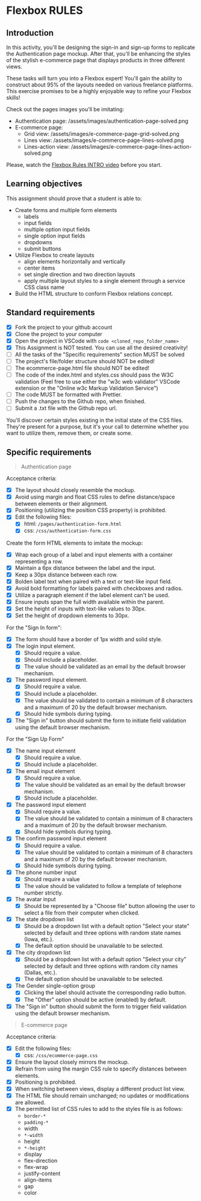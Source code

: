 # Flexbox RULES

## Introduction

In this activity, you'll be designing the sign-in and sign-up forms to replicate the Authentication page mockup. After that, you'll be enhancing the styles of the stylish e-commerce page that displays products in three different views.

These tasks will turn you into a Flexbox expert! You'll gain the ability to construct about 95% of the layouts needed on various freelance platforms. This exercise promises to be a highly enjoyable way to refine your Flexbox skills!

Check out the pages images you'll be imitating:

- Authentication page: /assets/images/authentication-page-solved.png
- E-commerce page:
  - Grid view: /assets/images/e-commerce-page-grid-solved.png
  - Lines view: /assets/images/e-commerce-page-lines-solved.png
  - Lines-action view: /assets/images/e-commerce-page-lines-action-solved.png

Please, watch the [Flexbox Rules INTRO video](https://www.loom.com/share/6bf938c7e4234745970fd83181b585a9?sid=19a5fc8d-b8e0-4d7b-b705-2d638fd2ec63) before you start.

## Learning objectives

This assignment should prove that a student is able to:

- Create forms and multiple form elements
  - labels
  - input fields
  - multiple option input fields
  - single option input fields
  - dropdowns
  - submit buttons
- Utilize Flexbox to create layouts
  - align elements horizontally and vertically
  - center items
  - set single direction and two direction layouts
  - apply multiple layout styles to a single element through a service CSS class name
- Build the HTML structure to conform Flexbox relations concept.

## Standard requirements

- [X] Fork the project to your github account
- [X] Clone the project to your computer
- [X] Open the project in VSCode with `code <cloned_repo_folder_name>`
- [X] This Assignment is NOT tested. You can use all the desired creativity!
- [ ] All the tasks of the "Specific requirements" section MUST be solved
- [ ] The project's file/folder structure should NOT be edited!
- [ ] The ecommerce-page.html file should NOT be edited!
- [ ] The code of the index.html and styles.css should pass the W3C validation (Feel free to use either the "w3c web validator" VSCode extension or the "Online w3c Markup Validation Service")
- [ ] The code MUST be formatted with Prettier.
- [ ] Push the changes to the Github repo, when finished.
- [ ] Submit a .txt file with the Github repo url.

You'll discover certain styles existing in the initial state of the CSS files. They're present for a purpose, but it's your call to determine whether you want to utilize them, remove them, or create some.

## Specific requirements

> Authentication page

Acceptance criteria:

- [X] The layout should closely resemble the mockup.
- [X] Avoid using margin and float CSS rules to define distance/space between elements or their alignment.
- [X] Positioning (utilizing the position CSS property) is prohibited.
- [X] Edit the following files:
  - [X] html: `/pages/authentication-form.html`
  - [X] css: `/css/authentication-form.css`

Create the form HTML elements to imitate the mockup:

- [X] Wrap each group of a label and input elements with a container representing a row.
- [X] Maintain a 6px distance between the label and the input.
- [X] Keep a 30px distance between each row.
- [X] Bolden label text when paired with a text or text-like input field.
- [X] Avoid bold formatting for labels paired with checkboxes and radios.
- [X] Utilize a paragraph element if the label element can't be used.
- [X] Ensure inputs span the full width available within the parent.
- [X] Set the height of inputs with text-like values to 30px.
- [X] Set the height of dropdown elements to 30px.

For the "Sign In form":

- [X] The form should have a border of 1px width and solid style.
- [X] The login input element.
  - [X] Should require a value.
  - [X] Should include a placeholder.
  - [X] The value should be validated as an email by the default browser mechanism.
- [X] The password input element.
  - [X] Should require a value.
  - [X] Should include a placeholder.
  - [X] The value should be validated to contain a minimum of 8 characters and a maximum of 20 by the default browser mechanism.
  - [X] Should hide symbols during typing.
- [X] The "Sign in" button should submit the form to initiate field validation using the default browser mechanism.

For the "Sign Up Form"

- [X] The name input element
  - [X] Should require a value.
  - [X] Should include a placeholder.
- [X] The email input element
  - [X] Should require a value.
  - [X] The value should be validated as an email by the default browser mechanism.
  - [X] Should include a placeholder.
- [X] The password input element
  - [X] Should require a value.
  - [X] The value should be validated to contain a minimum of 8 characters and a maximum of 20 by the default browser mechanism.
  - [X] Should hide symbols during typing.
- [X] The confirm password input element
  - [X] Should require a value.
  - [X] The value should be validated to contain a minimum of 8 characters and a maximum of 20 by the default browser mechanism.
  - [X] Should hide symbols during typing.
- [X] The phone number input
  - [X] Should require a value
  - [X] The value should be validated to follow a template of telephone number strictly.
- [X] The avatar input
  - [X] Should be represented by a "Choose file" button allowing the user to select a file from their computer when clicked.
- [X] The state dropdown list
  - [X] Should be a dropdown list with a default option "Select your state" selected by default and three options with random state names (Iowa, etc.).
  - [X] The default option should be unavailable to be selected.
- [X] The city dropdown list
  - [X] Should be a dropdown list with a default option "Select your city" selected by default and three options with random city names (Dallas, etc.).
  - [X] The default option should be unavailable to be selected.
- [X] The Gender single-option group
  - [X] Clicking the label should activate the corresponding radio button.
  - [X] The "Other" option should be active (enabled) by default.
- [X] The "Sign in" button should submit the form to trigger field validation using the default browser mechanism.

> E-commerce page

Acceptance criteria:

- [X] Edit the following files:
  - [X] css: `/css/ecommerce-page.css`
- [X] Ensure the layout closely mirrors the mockup.
- [X] Refrain from using the margin CSS rule to specify distances between elements.
- [X] Positioning is prohibited.
- [X] When switching between views, display a different product list view.
- [X] The HTML file should remain unchanged; no updates or modifications are allowed.
- [X] The permitted list of CSS rules to add to the styles file is as follows:
  - `border-*`
  - `padding-*`
  - width
  - `*-width`
  - height
  - `*-height`
  - display
  - flex-direction
  - flex-wrap
  - justify-content
  - align-items
  - gap
  - color
